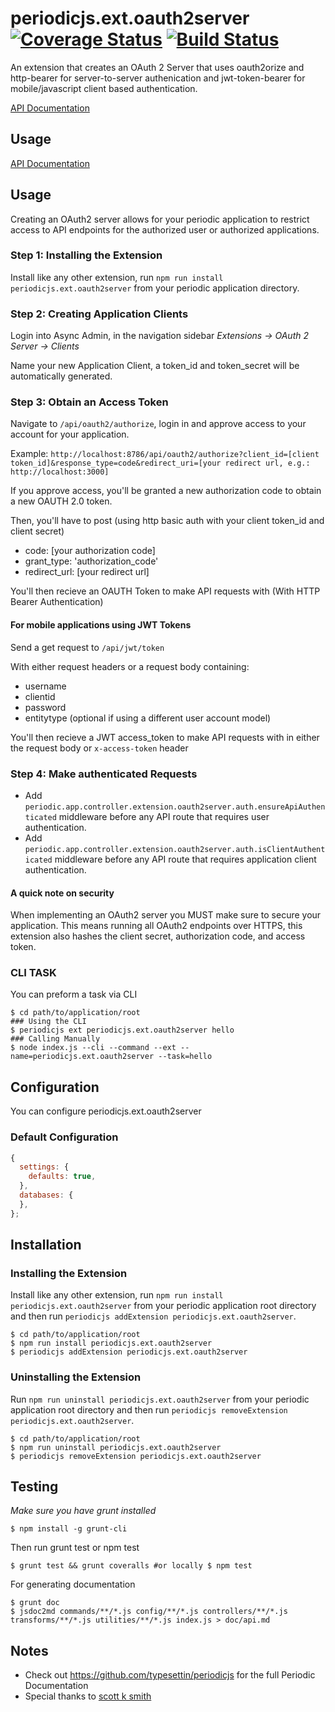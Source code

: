 # periodicjs.ext.oauth2server [![Coverage Status](https://coveralls.io/repos/github/typesettin/periodicjs.ext.oauth2server/badge.svg?branch=master)](https://coveralls.io/github/typesettin/periodicjs.ext.oauth2server?branch=master) [![Build Status](https://travis-ci.org/typesettin/periodicjs.ext.oauth2server.svg?branch=master)](https://travis-ci.org/typesettin/periodicjs.ext.oauth2server)

An extension that creates an OAuth 2 Server that uses oauth2orize and http-bearer for server-to-server authenication and jwt-token-bearer for mobile/javascript client based authentication.

  [API Documentation](https://github.com/typesettin/periodicjs.ext.oauth2server/blob/master/doc/api.md)

  ## Usage



[API Documentation](https://github.com/typesettin/periodicjs.ext.oauth2server/blob/master/doc/api.md)

## Usage

Creating an OAuth2 server allows for your periodic application to restrict access to API endpoints for the authorized user or authorized applications.

### Step 1: Installing the Extension

Install like any other extension, run `npm run install periodicjs.ext.oauth2server` from your periodic application directory.

### Step 2: Creating Application Clients

Login into Async Admin, in the navigation sidebar *Extensions -> OAuth 2 Server -> Clients*

Name your new Application Client, a token_id and token_secret will be automatically generated. 

### Step 3: Obtain an Access Token

Navigate to `/api/oauth2/authorize`, login in and approve access to your account for your application.

Example:
 `http://localhost:8786/api/oauth2/authorize?client_id=[client token_id]&response_type=code&redirect_uri=[your redirect url, e.g.: http://localhost:3000]`

If you approve access, you'll be granted a new authorization code to obtain a new OAUTH 2.0 token.

Then, you'll have to post (using http basic auth with your client token_id and client secret)

 * code: [your authorization code]
 * grant_type: 'authorization_code'
 * redirect_url: [your redirect url]

You'll then recieve an OAUTH Token to make API requests with (With HTTP Bearer Authentication)

#### For mobile applications using JWT Tokens

Send a get request to `/api/jwt/token`

With either request headers or a request body containing:
 * username
 * clientid
 * password
 * entitytype (optional if using a different user account model)

You'll then recieve a JWT access_token to make API requests with in either the request body or `x-access-token` header

### Step 4: Make authenticated Requests

* Add `periodic.app.controller.extension.oauth2server.auth.ensureApiAuthenticated` middleware before any API route that requires user authentication.
* Add `periodic.app.controller.extension.oauth2server.auth.isClientAuthenticated` middleware before any API route that requires application client authentication.

#### A quick note on security

When implementing an OAuth2 server you MUST make sure to secure your application. This means running all OAuth2 endpoints over HTTPS, this extension also hashes the client secret, authorization code, and access token. 

  ### CLI TASK

  You can preform a task via CLI
  ```
  $ cd path/to/application/root
  ### Using the CLI
  $ periodicjs ext periodicjs.ext.oauth2server hello  
  ### Calling Manually
  $ node index.js --cli --command --ext --name=periodicjs.ext.oauth2server --task=hello 
  ```

  ## Configuration

  You can configure periodicjs.ext.oauth2server

  ### Default Configuration
  ```javascript
  {
    settings: {
      defaults: true,
    },
    databases: {
    },
  };
  ```


  ## Installation

  ### Installing the Extension

  Install like any other extension, run `npm run install periodicjs.ext.oauth2server` from your periodic application root directory and then run `periodicjs addExtension periodicjs.ext.oauth2server`.
  ```
  $ cd path/to/application/root
  $ npm run install periodicjs.ext.oauth2server
  $ periodicjs addExtension periodicjs.ext.oauth2server
  ```
  ### Uninstalling the Extension

  Run `npm run uninstall periodicjs.ext.oauth2server` from your periodic application root directory and then run `periodicjs removeExtension periodicjs.ext.oauth2server`.
  ```
  $ cd path/to/application/root
  $ npm run uninstall periodicjs.ext.oauth2server
  $ periodicjs removeExtension periodicjs.ext.oauth2server
  ```


  ## Testing
  *Make sure you have grunt installed*
  ```
  $ npm install -g grunt-cli
  ```

  Then run grunt test or npm test
  ```
  $ grunt test && grunt coveralls #or locally $ npm test
  ```
  For generating documentation
  ```
  $ grunt doc
  $ jsdoc2md commands/**/*.js config/**/*.js controllers/**/*.js  transforms/**/*.js utilities/**/*.js index.js > doc/api.md
  ```
  ## Notes
  * Check out https://github.com/typesettin/periodicjs for the full Periodic Documentation
  * Special thanks to [scott k smith](http://scottksmith.com/blog/2014/07/02/beer-locker-building-a-restful-api-with-node-oauth2-server/)